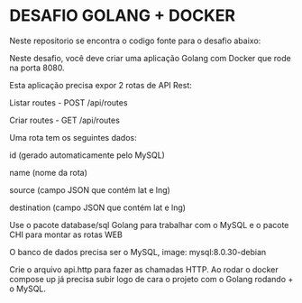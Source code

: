 <h1>DESAFIO GOLANG + DOCKER</h1>

<p>Neste repositorio se encontra o codigo fonte para o desafio abaixo:</p>


Neste desafio, você deve criar uma aplicação Golang com Docker que rode na porta 8080.

Esta aplicação precisa expor 2 rotas de API Rest:


Listar routes - POST /api/routes

Criar routes - GET /api/routes


Uma rota tem os seguintes dados:


id (gerado automaticamente pelo MySQL)

name (nome da rota)

source (campo JSON que contém lat e lng)

destination (campo JSON que contém lat e lng)


Use o pacote database/sql Golang para trabalhar com o MySQL e o pacote CHI para montar as rotas WEB


O banco de dados precisa ser o MySQL, image: mysql:8.0.30-debian


Crie o arquivo api.http para fazer as chamadas HTTP. Ao rodar o docker compose up já precisa subir logo de cara o projeto com o Golang rodando + o MySQL.
